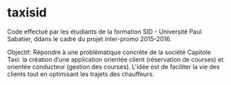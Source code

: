 # taxisid
Code effectué par les étudiants de la formation SID - Université Paul Sabatier, ddans le cadre du projet inter-promo 2015-2016.

Objectif: Répondre à une problématique concrète de la société Capitole Taxi: la création d’une application orientée client (réservation de courses) et orientée conducteur (gestion des courses). L'idée est de faciliter la vie des clients tout en optimisant les trajets des chauffeurs.